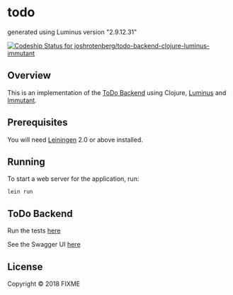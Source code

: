 # todo

generated using Luminus version "2.9.12.31"

[ ![Codeship Status for joshrotenberg/todo-backend-clojure-luminus-immutant](https://app.codeship.com/projects/4ed146c0-0962-0136-c52d-4a8e80685515/status?branch=master)](https://app.codeship.com/projects/281424)

## Overview

This is an implementation of the [ToDo Backend][0] using Clojure, [Luminus][1] and [Immutant][2].

## Prerequisites

You will need [Leiningen][3] 2.0 or above installed.

## Running

To start a web server for the application, run:

    lein run 

## ToDo Backend

Run the tests [here][4]

See the Swagger UI [here][5]

## License

Copyright © 2018 FIXME

[0]: https://www.todobackend.com/index.html
[1]: http://www.luminusweb.net/
[2]: http://immutant.org/
[3]: https://github.com/technomancy/leiningen
[4]: https://www.todobackend.com/specs/index.html?https://todo-backend-clojure-luminus.herokuapp.com/todos
[5]: http://todo-backend-clojure-luminus.herokuapp.com/swagger-ui/index.html
